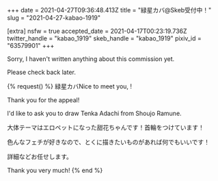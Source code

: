 +++
date = 2021-04-27T09:36:48.413Z
title = "緑星カバ@Skeb受付中！"
slug = "2021-04-27-kabao-1919"

[extra]
nsfw = true
accepted_date = 2021-04-17T00:23:19.736Z
twitter_handle = "kabao_1919"
skeb_handle = "kabao_1919"
pixiv_id = "63579901"
+++

Sorry, I haven't written anything about this commission yet.

Please check back later.

{% request() %}
緑星カバNice to meet you, <TODO>!

Thank you for the appeal!

I'd like to ask you to draw Tenka Adachi from Shoujo Ramune.

大体テーマはエロペットになった甜花ちゃんです！首輪をつけています！

色んなフェチが好きなので、とくに描きたいものがあれば何でもいいです！

詳細などお任せします。

Thank you very much!
{% end %}
